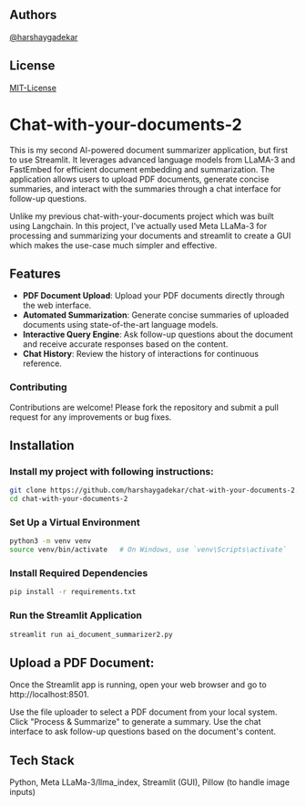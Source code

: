 
## Authors

[@harshaygadekar](https://www.github.com/harshaygadekar)


## License

[MIT-License](https://opensource.org/license/mit/)


# Chat-with-your-documents-2

This is my second AI-powered document summarizer application, but first to use Streamlit. It leverages advanced language models from LLaMA-3 and FastEmbed for efficient document embedding and summarization. The application allows users to upload PDF documents, generate concise summaries, and interact with the summaries through a chat interface for follow-up questions.

Unlike my previous chat-with-your-documents project which was built using Langchain. In this project, I've actually used Meta LLaMa-3 for processing and summarizing your documents and streamlit to create a GUI which makes the use-case much simpler and effective.

## Features

- **PDF Document Upload**: Upload your PDF documents directly through the web interface.
- **Automated Summarization**: Generate concise summaries of uploaded documents using state-of-the-art language models.
- **Interactive Query Engine**: Ask follow-up questions about the document and receive accurate responses based on the content.
- **Chat History**: Review the history of interactions for continuous reference.

### Contributing
Contributions are welcome! Please fork the repository and submit a pull request for any improvements or bug fixes.
## Installation

### Install my project with following instructions:

```bash
git clone https://github.com/harshaygadekar/chat-with-your-documents-2.git
cd chat-with-your-documents-2
```
### Set Up a Virtual Environment

```bash
python3 -m venv venv
source venv/bin/activate   # On Windows, use `venv\Scripts\activate`
```
### Install Required Dependencies

```bash
pip install -r requirements.txt
```
### Run the Streamlit Application

```bash
streamlit run ai_document_summarizer2.py
```
## Upload a PDF Document:

Once the Streamlit app is running, open your web browser and go to http://localhost:8501.

Use the file uploader to select a PDF document from your local system.
Click "Process & Summarize" to generate a summary.
Use the chat interface to ask follow-up questions based on the document's content.


## Tech Stack

Python, Meta LLaMa-3/llma_index, Streamlit (GUI), Pillow (to handle image inputs)


